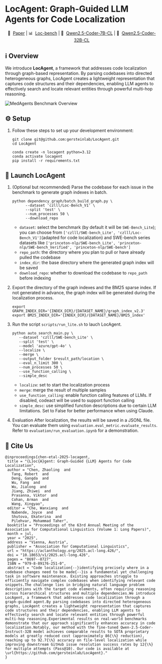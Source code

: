 # LocAgent: Graph-Guided LLM Agents for Code Localization

<p align="center">
   📑&nbsp; <a href="https://arxiv.org/abs/2503.09089" target="_blank">Paper</a>
   | 📊&nbsp; <a href="https://huggingface.co/datasets/czlll/Loc-Bench_V1" target="_blank">Loc-bench</a>
   | 🤗&nbsp; <a href="https://huggingface.co/czlll/Qwen2.5-Coder-7B-CL" target="_blank">Qwen2.5-Coder-7B-CL</a>
   | 🤗&nbsp; <a href="https://huggingface.co/czlll/Qwen2.5-Coder-32B-CL" target="_blank">Qwen2.5-Coder-32B-CL</a>
</p>


## ℹ️ Overview
We introduce **LocAgent**, a framework that addresses code localization through graph-based representation.
By parsing codebases into directed heterogeneous graphs, LocAgent creates a lightweight representation that captures code structures and their dependencies, enabling LLM agents to effectively search and locate relevant entities through powerful multi-hop reasoning.
 <!-- <div align="center">
  <img src="./assets/overview.png" alt="Overview" width="800">
</div> -->
![MedAgents Benchmark Overview](assets/overview.png)

## ⚙️ Setup
1. Follow these steps to set up your development environment:
   ```
   git clone git@github.com:gersteinlab/LocAgent.git
   cd LocAgent

   conda create -n locagent python=3.12
   conda activate locagent
   pip install -r requirements.txt
   ```

## 🚀 Launch LocAgent
1. (Optional but recommended) Parse the codebase for each issue in the benchmark to generate graph indexes in batch.
   ```
   python dependency_graph/batch_build_graph.py \
         --dataset 'czlll/Loc-Bench_V1' \
         --split 'test' \
         --num_processes 50 \
         --download_repo
   ```
   - `dataset`: select the benchmark (by default it will be `SWE-Bench_Lite`); you can choose from `['czlll/SWE-bench_Lite', 'czlll/Loc-Bench_V1']`(adapted for code localization) and SWE-bench series datasets like `['princeton-nlp/SWE-bench_Lite', 'princeton-nlp/SWE-bench_Verified', 'princeton-nlp/SWE-bench']`
   - `repo_path`: the directory where you plan to pull or have already pulled the codebase
   - `index_dir`: the base directory where the generated graph index will be saved
   - `download_repo`: whether to download the codebase to `repo_path` before indexing

2. Export the directory of the graph indexes and the BM25 sparse index. If not generated in advance, the graph index will be generated during the localization process.
   ```
   export GRAPH_INDEX_DIR='{INDEX_DIR}/{DATASET_NAME}/graph_index_v2.3'
   export BM25_INDEX_DIR='{INDEX_DIR}/{DATASET_NAME}/BM25_index'
   ```

2. Run the script `scripts/run_lite.sh` to lauch LocAgent.
   ```
   python auto_search_main.py \
      --dataset 'czlll/SWE-bench_Lite' \
      --split 'test' \
      --model 'azure/gpt-4o' \
      --localize \
      --merge \
      --output_folder $result_path/location \
      --eval_n_limit 300 \
      --num_processes 50 \
      --use_function_calling \
      --simple_desc
   ```
   - `localize`: set to start the localization process
   - `merge`: merge the result of multiple samples
   - `use_function_calling`: enable function calling features of LLMs. If disabled, codeact will be used to support function calling
   -  `simple_desc`: use simplified function descriptions due to certain LLM limitations. Set to False for better performance when using Claude.

3. Evaluation
   After localization, the results will be saved in a JSONL file. You can evaluate them using `evaluation.eval_metric.evaluate_results`. Refer to `evaluation/run_evaluation.ipynb` for a demonstration.


## 📑 Cite Us

   ```
@inproceedings{chen-etal-2025-locagent,
    title = "{L}oc{A}gent: Graph-Guided {LLM} Agents for Code Localization",
    author = "Chen, Zhaoling  and
      Tang, Robert  and
      Deng, Gangda  and
      Wu, Fang  and
      Wu, Jialong  and
      Jiang, Zhiwei  and
      Prasanna, Viktor  and
      Cohan, Arman  and
      Wang, Xingyao",
    editor = "Che, Wanxiang  and
      Nabende, Joyce  and
      Shutova, Ekaterina  and
      Pilehvar, Mohammad Taher",
    booktitle = "Proceedings of the 63rd Annual Meeting of the Association for Computational Linguistics (Volume 1: Long Papers)",
    month = jul,
    year = "2025",
    address = "Vienna, Austria",
    publisher = "Association for Computational Linguistics",
    url = "https://aclanthology.org/2025.acl-long.426/",
    doi = "10.18653/v1/2025.acl-long.426",
    pages = "8697--8727",
    ISBN = "979-8-89176-251-0",
    abstract = "Code localization{--}identifying precisely where in a codebase changes need to be made{--}is a fundamental yet challenging task in software maintenance. Existing approaches struggle to efficiently navigate complex codebases when identifying relevant code snippets.The challenge lies in bridging natural language problem descriptions with the target code elements, often requiring reasoning across hierarchical structures and multiple dependencies.We introduce LocAgent, a framework that addresses code localization through a graph-guided agent.By parsing codebases into directed heterogeneous graphs, LocAgent creates a lightweight representation that captures code structures and their dependencies, enabling LLM agents to effectively search and locate relevant entities through powerful multi-hop reasoning.Experimental results on real-world benchmarks demonstrate that our approach significantly enhances accuracy in code localization.Notably, our method with the fine-tuned Qwen-2.5-Coder-Instruct-32B model achieves comparable results to SOTA proprietary models at greatly reduced cost (approximately 86{\%} reduction), reaching up to 92.7{\%} accuracy on file-level localization while improving downstream GitHub issue resolution success rates by 12{\%} for multiple attempts (Pass@10). Our code is available at \url{https://github.com/gersteinlab/LocAgent}."
}
   ```
